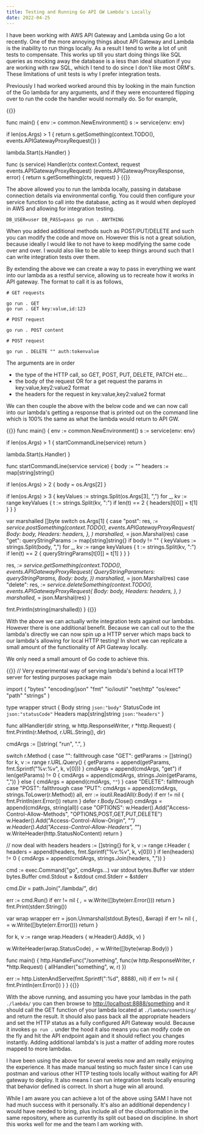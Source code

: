 ```yaml
---
title: Testing and Running Go API GW Lambda's Locally
date: 2022-04-25
---
```


I have been working with AWS API Gateway and Lambda using Go a lot recently. One of the more annoying things about API Gateway and Lambda is the inability to run things locally. As a result I tend to write a lot of unit tests to compensate. This works up till you start doing things like SQL queries as mocking away the database is a less than ideal situation if you are working with raw SQL, which I tend to do since I don't like most ORM's. These limitations of unit tests is why I prefer integration tests.

Previously I had worked worked around this by looking in the main function of the Go lambda for any arguments, and if they were encountered flipping over to run the code the handler would normally do. So for example,

{{<highlight go>}}

func main() {
 env := common.NewEnvironment()
 s := service{env: env}

 if len(os.Args) > 1 {
  return s.getSomething(context.TODO(), events.APIGatewayProxyRequest{})
 }

 lambda.Start(s.Handler)
}

func (s service) Handler(ctx context.Context, request events.APIGatewayProxyRequest) (events.APIGatewayProxyResponse, error) {
 return s.getSomething(ctx, request)
}
{{</highlight>}}

The above allowed you to run the lambda locally, passing in database connection details via environmental config. You could then configure your service function to call into the database, acting as it would when deployed in AWS and allowing for integration testing.

```
DB_USER=user DB_PASS=pass go run . ANYTHING

```

When you added additional methods such as POST/PUT/DELETE and such you can modify the code and move on. However this is not a great solution, because ideally I would like to not have to keep modifying the same code over and over. I would also like to be able to keep things around such that I can write integration tests over them.

By extending the above we can create a way to pass in everything we want into our lambda as a restful service, allowing us to recreate how it works in API gateway. The format to call it is as follows,

```
# GET requests

go run . GET
go run . GET key:value,id:123

# POST request

go run . POST content

# POST request

go run . DELETE "" auth:tokenvalue

```

The arguments are in order

- the type of the HTTP call, so GET, POST, PUT, DELETE, PATCH etc...
- the body of the request OR for a get request the params in key:value,key2:value2 format
- the headers for the request in key:value,key2:value2 format

We can then couple the above with the below code and we can now call into our lambda's getting a response that is printed out on the command line which is 100% the same as what the lambda would return to API GW.

{{<highlight go>}}
func main() {
 env := common.NewEnvironment()
 s := service{env: env}

 if len(os.Args) > 1 {
  startCommandLine(service)
  return
 }

 lambda.Start(s.Handler)
}

func startCommandLine(service service) {
 body := ""
 headers := map[string]string{}

 if len(os.Args) > 2 {
  body = os.Args[2]
 }

 if len(os.Args) > 3 {
  keyValues := strings.Split(os.Args[3], ",")
  for _, kv := range keyValues {
   t := strings.Split(kv, ":")
   if len(t) == 2 {
    headers[t[0]] = t[1]
   }
  }
 }

 var marshalled []byte
 switch os.Args[1] {
 case "post":
  res, _:= service.postSomething(context.TODO(),
   events.APIGatewayProxyRequest{
    Body:    body,
    Headers: headers,
   },
  )
  marshalled,_ = json.Marshal(res)
 case "get":
  queryStringParams := map[string]string{}
  if body != "" {
   keyValues := strings.Split(body, ",")
   for _, kv := range keyValues {
    t := strings.Split(kv, ":")
    if len(t) == 2 {
     queryStringParams[t[0]] = t[1]
    }
   }
  }

  res, _:= service.getSomething(context.TODO(), events.APIGatewayProxyRequest{
   QueryStringParameters: queryStringParams,
   Body:                  body,
  })
  marshalled,_ = json.Marshal(res)
 case "delete":
  res, _:= service.deleteSomething(context.TODO(),
   events.APIGatewayProxyRequest{
    Body:    body,
    Headers: headers,
   },
  )
  marshalled,_ = json.Marshal(res)
 }

 fmt.Println(string(marshalled))
}
{{</highlight>}}

With the above we can actually write integration tests against our lambdas. However there is one additional benefit. Because we can call out to the the lambda's directly we can now spin up a HTTP server which maps back to our lambda's allowing for local HTTP testing! In short we can replicate a small amount of the functionality of API Gateway locally.

We only need a small amount of Go code to achieve this.

{{<highlight go>}}
// Very experimental way of serving lambda's behind a local HTTP server for testing purposes
package main

import (
 "bytes"
 "encoding/json"
 "fmt"
 "io/ioutil"
 "net/http"
 "os/exec"
 "path"
 "strings"
)

type wrapper struct {
 Body       string            `json:"body"`
 StatusCode int               `json:"statusCode"`
 Headers    map[string]string `json:"headers"`
}

func allHandler(dir string, w http.ResponseWriter, r *http.Request) {
 fmt.Println(r.Method, r.URL.String(), dir)

 cmdArgs := []string{
  "run",
  ".",
 }

 switch r.Method {
 case "":
  fallthrough
 case "GET":
  getParams := []string{}
  for k, v := range r.URL.Query() {
   getParams = append(getParams, fmt.Sprintf("%v:%v", k, v[0]))
  }
  cmdArgs = append(cmdArgs, "get")
  if len(getParams) != 0 {
   cmdArgs = append(cmdArgs, strings.Join(getParams, ","))
  } else {
   cmdArgs = append(cmdArgs, `""`)
  }
 case "DELETE":
  fallthrough
 case "POST":
  fallthrough
 case "PUT":
  cmdArgs = append(cmdArgs, strings.ToLower(r.Method))
  all, err := ioutil.ReadAll(r.Body)
  if err != nil {
   fmt.Println(err.Error())
   return
  }
  defer r.Body.Close()
  cmdArgs = append(cmdArgs, string(all))
 case "OPTIONS":
  w.Header().Add("Access-Control-Allow-Methods", "OPTIONS,POST,GET,PUT,DELETE")
  w.Header().Add("Access-Control-Allow-Origin", "_")
  w.Header().Add("Access-Control-Allow-Headers", "_")
  w.WriteHeader(http.StatusNoContent)
  return
 }

 // now deal with headers
 headers := []string{}
 for k, v := range r.Header {
  headers = append(headers, fmt.Sprintf("%v:%v", k, v[0]))
 }
 if len(headers) != 0 {
  cmdArgs = append(cmdArgs, strings.Join(headers, ","))
 }

 cmd := exec.Command("go", cmdArgs...)
 var stdout bytes.Buffer
 var stderr bytes.Buffer
 cmd.Stdout = &stdout
 cmd.Stderr = &stderr

 cmd.Dir = path.Join("./lambda/", dir)

 err := cmd.Run()
 if err != nil {
  _,_ = w.Write([]byte(err.Error()))
  return
 }
 fmt.Print(stderr.String())

 var wrap wrapper
 err = json.Unmarshal(stdout.Bytes(), &wrap)
 if err != nil {
  _,_ = w.Write([]byte(err.Error()))
  return
 }

 for k, v := range wrap.Headers {
  w.Header().Add(k, v)
 }

 w.WriteHeader(wrap.StatusCode)
 _,_ = w.Write([]byte(wrap.Body))
}

func main() {
 http.HandleFunc("/something", func(w http.ResponseWriter, r *http.Request) {
  allHandler("something", w, r)
 })

 err := http.ListenAndServe(fmt.Sprintf(":%d", 8888), nil)
 if err != nil {
  fmt.Println(err.Error())
 }
}
{{</highlight>}}

With the above running, and assuming you have your lambdas in the path `./lambda/` you can then browse to <http://localhost:8888/something> and it should call the GET function of your lambda located at `./lambda/something/` and return the result. It should also pass back all the appropriate headers and set the HTTP status as a fully configured API Gateway would. Because it invokes `go run .` under the hood it also means you can modify code on the fly and hit the API endpoint again and it should reflect you changes instantly. Adding additional lambda's is just a matter of adding more routes mapped to more lambdas.

I have been using the above for several weeks now and am really enjoying the experience. It has made manual testing so much faster since I can use postman and various other HTTP testing tools locally without waiting for API gateway to deploy. It also means I can run integration tests locally ensuring that behavior defined is correct. In short a huge win all around.

While I am aware you can achieve a lot of the above using SAM I have not had much success with it personally. It's also an additional dependency I would have needed to bring, plus include all of the cloudformation in the same repository, where as currently its split out based on discipline. In short this works well for me and the team I am working with.
